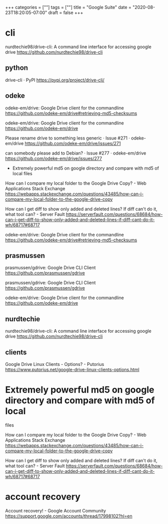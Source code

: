 +++
categories = [""]
tags = [""]
title = "Google Suite"
date = "2020-08-23T18:20:05-07:00"
draft = false
+++

# cli

nurdtechie98/drive-cli: A command line interface for accessing google drive
https://github.com/nurdtechie98/drive-cli

## python

drive-cli · PyPI
https://pypi.org/project/drive-cli/

## odeke

odeke-em/drive: Google Drive client for the commandline
https://github.com/odeke-em/drive#retrieving-md5-checksums

odeke-em/drive: Google Drive client for the commandline
https://github.com/odeke-em/drive

Please rename drive to something less generic · Issue #271 · odeke-em/drive
https://github.com/odeke-em/drive/issues/271

can somebody please add to Debian? · Issue #277 · odeke-em/drive
https://github.com/odeke-em/drive/issues/277

* Extremely powerful md5 on google directory and compare with md5 of local
  files

How can I compare my local folder to the Google Drive Copy? - Web Applications Stack Exchange
https://webapps.stackexchange.com/questions/43485/how-can-i-compare-my-local-folder-to-the-google-drive-copy

How can I get diff to show only added and deleted lines? If diff can't do it, what tool can? - Server Fault
https://serverfault.com/questions/68684/how-can-i-get-diff-to-show-only-added-and-deleted-lines-if-diff-cant-do-it-wh/68717#68717

odeke-em/drive: Google Drive client for the commandline
https://github.com/odeke-em/drive#retrieving-md5-checksums

## prasmussen

prasmussen/gdrive: Google Drive CLI Client
https://github.com/prasmussen/gdrive

prasmussen/gdrive: Google Drive CLI Client
https://github.com/prasmussen/gdrive

odeke-em/drive: Google Drive client for the commandline
https://github.com/odeke-em/drive

## nurdtechie

nurdtechie98/drive-cli: A command line interface for accessing google drive
https://github.com/nurdtechie98/drive-cli

## clients

Google Drive Linux Clients - Options? - Putorius
https://www.putorius.net/google-drive-linux-clients-options.html

# Extremely powerful md5 on google directory and compare with md5 of local
  files

How can I compare my local folder to the Google Drive Copy? - Web Applications Stack Exchange
https://webapps.stackexchange.com/questions/43485/how-can-i-compare-my-local-folder-to-the-google-drive-copy

How can I get diff to show only added and deleted lines? If diff can't do it, what tool can? - Server Fault
https://serverfault.com/questions/68684/how-can-i-get-diff-to-show-only-added-and-deleted-lines-if-diff-cant-do-it-wh/68717#68717

# account recovery

Account recovery! - Google Account Community
https://support.google.com/accounts/thread/17998102?hl=en
